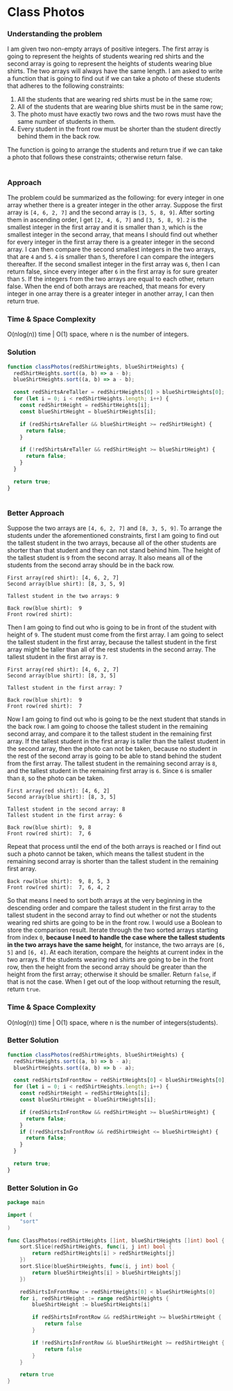# Class Photos

### Understanding the problem

I am given two non-empty arrays of positive integers. The first array is going to represent the heights of students wearing red shirts and the second array is going to represent the heights of students wearing blue shirts. The two arrays will always have the same length. I am asked to write a function that is going to find out if we can take a photo of these students that adheres to the following constraints:

1. All the students that are wearing red shirts must be in the same row;
2. All of the students that are wearing blue shirts must be in the same row;
3. The photo must have exactly two rows and the two rows must have the same number of students in them.
4. Every student in the front row must be shorter than the student directly behind them in the back row.

The function is going to arrange the students and return true if we can take a photo that follows these constraints; otherwise return false.

#

### Approach

The problem could be summarized as the following: for every integer in one array whether there is a greater integer in the other array. Suppose the first array is `[4, 6, 2, 7]` and the second array is `[3, 5, 8, 9]`. After sorting them in ascending order, I get `[2, 4, 6, 7]` and `[3, 5, 8, 9]`. `2` is the smallest integer in the first array and it is smaller than `3`, which is the smallest integer in the second array, that means I should find out whether for every integer in the first array there is a greater integer in the second array. I can then compare the second smallest integers in the two arrays, that are `4` and `5`. `4` is smaller than `5`, therefore I can compare the integers thereafter. If the second smallest integer in the first array was `6`, then I can return false, since every integer after `6` in the first array is for sure greater than `5`. If the integers from the two arrays are equal to each other, return false. When the end of both arrays are reached, that means for every integer in one array there is a greater integer in another array, I can then return true.

### Time & Space Complexity

O(nlog(n)) time | O(1) space, where n is the number of integers.

### Solution

```js
function classPhotos(redShirtHeights, blueShirtHeights) {
  redShirtHeights.sort((a, b) => a - b);
  blueShirtHeights.sort((a, b) => a - b);

  const redShirtsAreTaller = redShirtHeights[0] > blueShirtHeights[0];
  for (let i = 0; i < redShirtHeights.length; i++) {
    const redShirtHeight = redShirtHeights[i];
    const blueShirtHeight = blueShirtHeights[i];

    if (redShirtsAreTaller && blueShirtHeight >= redShirtHeight) {
      return false;
    }

    if (!redShirtsAreTaller && redShirtHeight >= blueShirtHeight) {
      return false;
    }
  }

  return true;
}
```

#

### Better Approach

Suppose the two arrays are `[4, 6, 2, 7]` and `[8, 3, 5, 9]`. To arrange the students under the aforementioned constraints, first I am going to find out the tallest student in the two arrays, because all of the other students are shorter than that student and they can not stand behind him. The height of the tallest student is `9` from the second array. It also means all of the students from the second array should be in the back row.

```
First array(red shirt): [4, 6, 2, 7]
Second array(blue shirt): [8, 3, 5, 9]

Tallest student in the two arrays: 9

Back row(blue shirt):  9
Front row(red shirt):
```

Then I am going to find out who is going to be in front of the student with height of `9`. The student must come from the first array. I am going to select the tallest student in the first array, because the tallest student in the first array might be taller than all of the rest students in the second array. The tallest student in the first array is `7`.

```
First array(red shirt): [4, 6, 2, 7]
Second array(blue shirt): [8, 3, 5]

Tallest student in the first array: 7

Back row(blue shirt):  9
Front row(red shirt):  7
```

Now I am going to find out who is going to be the next student that stands in the back row. I am going to choose the tallest student in the remaining second array, and compare it to the tallest student in the remaining first array. If the tallest student in the first array is taller than the tallest student in the second array, then the photo can not be taken, because no student in the rest of the second array is going to be able to stand behind the student from the first array. The tallest student in the remaining second array is `8`, and the tallest student in the remaining first array is `6`. Since `6` is smaller than `8`, so the photo can be taken.

```
First array(red shirt): [4, 6, 2]
Second array(blue shirt): [8, 3, 5]

Tallest student in the second array: 8
Tallest student in the first array: 6

Back row(blue shirt):  9, 8
Front row(red shirt):  7, 6
```

Repeat that process until the end of the both arrays is reached or I find out such a photo cannot be taken, which means the tallest student in the remaining second array is shorter than the tallest student in the remaining first array.

```
Back row(blue shirt):  9, 8, 5, 3
Front row(red shirt):  7, 6, 4, 2
```

So that means I need to sort both arrays at the very beginning in the descending order and compare the tallest student in the first array to the tallest student in the second array to find out whether or not the students wearing red shirts are going to be in the front row. I would use a Boolean to store the comparison result. Iterate through the two sorted arrays starting from index `0`, **because I need to handle the case where the tallest students in the two arrays have the same height**, for instance, the two arrays are `[6, 5]` and `[6, 4]`. At each iteration, compare the heights at current index in the two arrays. If the students wearing red shirts are going to be in the front row, then the height from the second array should be greater than the height from the first array; otherwise it should be smaller. Return `false`, if that is not the case. When I get out of the loop without returning the result, return `true`.

### Time & Space Complexity

O(nlog(n)) time | O(1) space, where n is the number of integers(students).

### Better Solution

```js
function classPhotos(redShirtHeights, blueShirtHeights) {
  redShirtHeights.sort((a, b) => b - a);
  blueShirtHeights.sort((a, b) => b - a);

  const redShirtsInFrontRow = redShirtHeights[0] < blueShirtHeights[0];
  for (let i = 0; i < redShirtHeights.length; i++) {
    const redShirtHeight = redShirtHeights[i];
    const blueShirtHeight = blueShirtHeights[i];

    if (redShirtsInFrontRow && redShirtHeight >= blueShirtHeight) {
      return false;
    }
    if (!redShirtsInFrontRow && redShirtHeight <= blueShirtHeight) {
      return false;
    }
  }

  return true;
}
```

### Better Solution in Go

```go
package main

import (
	"sort"
)

func ClassPhotos(redShirtHeights []int, blueShirtHeights []int) bool {
	sort.Slice(redShirtHeights, func(i, j int) bool {
		return redShirtHeights[i] > redShirtHeights[j]
	})
	sort.Slice(blueShirtHeights, func(i, j int) bool {
		return blueShirtHeights[i] > blueShirtHeights[j]
	})

	redShirtsInFrontRow := redShirtHeights[0] < blueShirtHeights[0]
	for i, redShirtHeight := range redShirtHeights {
		blueShirtHeight := blueShirtHeights[i]

		if redShirtsInFrontRow && redShirtHeight >= blueShirtHeight {
			return false
		}

		if !redShirtsInFrontRow && blueShirtHeight >= redShirtHeight {
			return false
		}
	}

	return true
}
```
